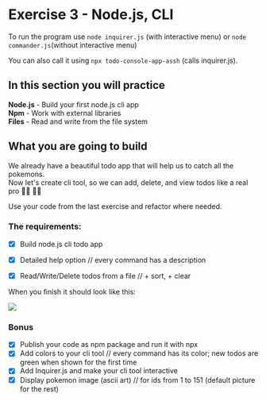# Exercise 3 - Node.js, CLI

To run the program use `node inquirer.js` (with interactive menu) or `node commander.js`(without interactive menu)

You can also call it using `npx todo-console-app-assh` (calls inquirer.js).

## In this section you will practice

**Node.js** - Build your first node.js cli app <br> 
**Npm** - Work with external libraries <br>
**Files** - Read and write from the file system <br>

## What you are going to build

We already have a beautiful todo app that will help us to catch all the pokemons. <br>
Now let's create cli tool, so we can add, delete, and view todos like a real pro 👩‍💻 🧑‍💻 

Use your code from the last exercise and refactor where needed.

### The requirements:


- [x] Build node.js cli todo app
- [x] Detailed help option // every command has a description
- [x] Read/Write/Delete todos from a file // + sort, + clear


When you finish it should look like this:

![](../assets/cli.gif)

### Bonus

- [x] Publish your code as npm package and run it with npx
- [x] Add colors to your cli tool // every command has its color; new todos are green when shown for the first time
- [x] Add Inquirer.js and make your cli tool interactive
- [x] Display pokemon image (ascii art) // for ids from 1 to 151 (default picture for the rest)
